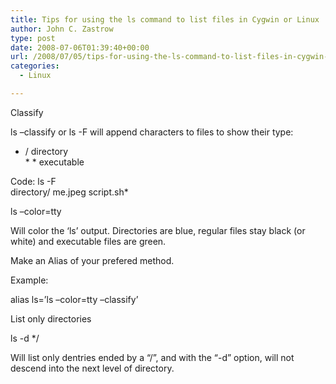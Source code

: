 ```yaml
---
title: Tips for using the ls command to list files in Cygwin or Linux
author: John C. Zastrow
type: post
date: 2008-07-06T01:39:40+00:00
url: /2008/07/05/tips-for-using-the-ls-command-to-list-files-in-cygwin-or-linux/
categories:
  - Linux

---
```

Classify

ls &#8211;classify or ls -F will append characters to files to show their type:

* / directory  
\* \* executable 

Code: ls -F  
directory/ me.jpeg script.sh*

ls &#8211;color=tty

Will color the &#8216;ls&#8217; output. Directories are blue, regular files stay black (or white) and executable files are green.

Make an Alias of your prefered method.

Example:

alias ls=&#8217;ls &#8211;color=tty &#8211;classify&#8217;

List only directories

ls -d */

Will list only dentries ended by a &#8220;/&#8221;, and with the &#8220;-d&#8221; option, will not descend into the next level of directory.